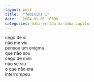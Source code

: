 ```yaml
---
layout: post
title:  "feminina I"
date:   2004-01-01 +0300
categories: data-errada da-boba capitu
---
```


<!--more-->
cego de si  
não me viu  
pensou um enigma  
que não sou  
cego de mim  
não se viu  
o que não era  
interrompeu

